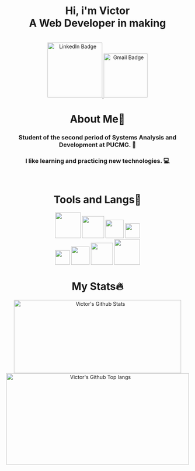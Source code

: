 <div align="center">

<h1 > Hi, i'm Victor<br> A Web Developer in making
</h1>

<br>

<a  href="https://www.linkedin.com/in/victor-barros-4b0613222/">
    <img width="150px" src="https://img.shields.io/badge/LinkedIn-blue?style=for-the-badge&logo=linkedin&logoColor=white" alt="LinkedIn Badge"/>
  </a>
  <a href="mailto:victoremanuel6778@gmail.com">
    <img width="120px" src="https://img.shields.io/badge/Gmail-D14836?style=for-the-badge&logo=gmail&logoColor=white" alt="Gmail Badge"/>
  </a>

<br>

# About Me🙋

### Student of the second period of Systems Analysis and Development at PUCMG. 📖

### I like learning and practicing new technologies. 💻

<br>

# Tools and Langs🔧

<img height="70px" src="https://img.shields.io/badge/JavaScript-F7DF1E?style=for-the-badge&logo=javascript&logoColor=black">
<img height="60px" src="https://img.shields.io/badge/css3-%231572B6.svg?style=for-the-badge&logo=css3&logoColor=white">
<img height="50px" src="https://img.shields.io/badge/html5-%23E34F26.svg?style=for-the-badge&logo=html5&logoColor=white">
<img height="40px" src="https://img.shields.io/badge/C%23-239120?style=for-the-badge&logo=c-sharp&logoColor=white">

<br>

<img height="40px" src="https://img.shields.io/badge/GIT-E44C30?style=for-the-badge&logo=git&logoColor=white">
<img height="50px" src="https://img.shields.io/badge/GitHub-100000?style=for-the-badge&logo=github&logoColor=white">
<img height="60px" src="https://img.shields.io/badge/MySQL-00000F?style=for-the-badge&logo=mysql&logoColor=white">
<img height="70px" src="https://img.shields.io/badge/Trello-0052CC?style=for-the-badge&logo=trello&logoColor=white">

<br>


# My Stats🔥

<img width="458px" height="200px" src="https://github-readme-stats.vercel.app/api?username=victorbarros01&theme=graywhite&show_icons=true&hide_border=true&count_private=true" alt="Victor's Github Stats">

<img width="500px" height="250px" src="https://github-readme-stats.vercel.app/api/top-langs/?username=victorbarros01&layout=compact&theme=graywhite&langs_count=8&hide=jupyter%20notebook,html,css)](https://github.com/anuraghazra/github-readme-stats" alt="Victor's Github Top langs">

</div>
